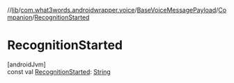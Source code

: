 //[lib](../../../../index.md)/[com.what3words.androidwrapper.voice](../../index.md)/[BaseVoiceMessagePayload](../index.md)/[Companion](index.md)/[RecognitionStarted](-recognition-started.md)

# RecognitionStarted

[androidJvm]\
const val [RecognitionStarted](-recognition-started.md): [String](https://kotlinlang.org/api/latest/jvm/stdlib/kotlin/-string/index.html)
